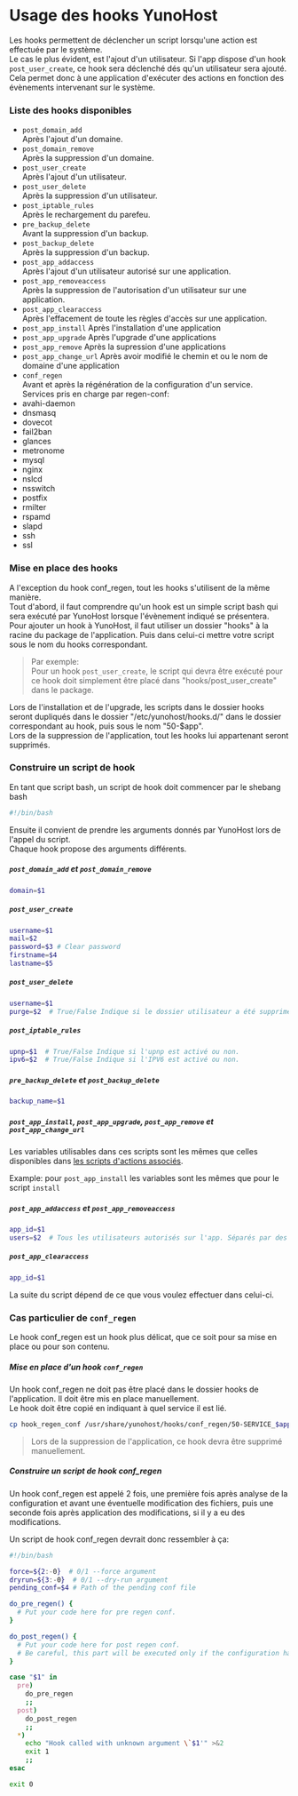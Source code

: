 # Usage des hooks YunoHost

Les hooks permettent de déclencher un script lorsqu'une action est effectuée par le système.  
Le cas le plus évident, est l'ajout d'un utilisateur. Si l'app dispose d'un hook `post_user_create`, ce hook sera déclenché dés qu'un utilisateur sera ajouté.  
Cela permet donc à une application d'exécuter des actions en fonction des évènements intervenant sur le système.

### Liste des hooks disponibles

- `post_domain_add`  
Après l'ajout d'un domaine.
- `post_domain_remove`  
Après la suppression d'un domaine.
- `post_user_create`  
Après l'ajout d'un utilisateur.
- `post_user_delete`  
Après la suppression d'un utilisateur.
- `post_iptable_rules`  
Après le rechargement du parefeu.
- `pre_backup_delete`  
Avant la suppression d'un backup.
- `post_backup_delete`  
Après la suppression d'un backup.
- `post_app_addaccess`  
Après l'ajout d'un utilisateur autorisé sur une application.
- `post_app_removeaccess`  
Après la suppression de l'autorisation d'un utilisateur sur une application.
- `post_app_clearaccess`  
Après l'effacement de toute les règles d'accès sur une application.
- `post_app_install`
Après l'installation d'une application
- `post_app_upgrade`
Après l'upgrade d'une applications
- `post_app_remove`
Après la supression d'une applications
- `post_app_change_url`
Après avoir modifié le chemin et ou le nom de domaine d'une application
- `conf_regen`  
Avant et après la régénération de la configuration d'un service.  
Services pris en charge par regen-conf:
 - avahi-daemon
 - dnsmasq
 - dovecot
 - fail2ban
 - glances
 - metronome
 - mysql
 - nginx
 - nslcd
 - nsswitch
 - postfix
 - rmilter
 - rspamd
 - slapd
 - ssh
 - ssl

### Mise en place des hooks

A l'exception du hook conf_regen, tout les hooks s'utilisent de la même manière.  
Tout d'abord, il faut comprendre qu'un hook est un simple script bash qui sera exécuté par YunoHost lorsque l'évènement indiqué se présentera.  
Pour ajouter un hook à YunoHost, il faut utiliser un dossier "hooks" à la racine du package de l'application. Puis dans celui-ci mettre votre script sous le nom du hooks correspondant.

> Par exemple:  
Pour un hook `post_user_create`, le script qui devra être exécuté pour ce hook doit simplement être placé dans "hooks/post_user_create" dans le package.

Lors de l'installation et de l'upgrade, les scripts dans le dossier hooks seront dupliqués dans le dossier "/etc/yunohost/hooks.d/" dans le dossier correspondant au hook, puis sous le nom "50-$app".  
Lors de la suppression de l'application, tout les hooks lui appartenant seront supprimés.

### Construire un script de hook

En tant que script bash, un script de hook doit commencer par le shebang bash

```bash
#!/bin/bash
```

Ensuite il convient de prendre les arguments donnés par YunoHost lors de l'appel du script.  
Chaque hook propose des arguments différents.

##### `post_domain_add` et `post_domain_remove`

```bash
domain=$1
```

##### `post_user_create`

```bash
username=$1
mail=$2
password=$3 # Clear password
firstname=$4
lastname=$5
```
##### `post_user_delete`

```bash
username=$1
purge=$2  # True/False Indique si le dossier utilisateur a été supprimé ou pas.
```

##### `post_iptable_rules`

```bash
upnp=$1  # True/False Indique si l'upnp est activé ou non.
ipv6=$2  # True/False Indique si l'IPV6 est activé ou non.
```

##### `pre_backup_delete` et `post_backup_delete`

```bash
backup_name=$1
```

##### `post_app_install`, `post_app_upgrade`, `post_app_remove` et `post_app_change_url`

Les variables utilisables dans ces scripts sont les mêmes que celles disponibles dans [les scripts d'actions associés](/packaging_apps_scripts_fr).


Example: pour `post_app_install` les variables sont les mêmes que pour le script `install`

##### `post_app_addaccess` et `post_app_removeaccess`

```bash
app_id=$1
users=$2  # Tous les utilisateurs autorisés sur l'app. Séparés par des virgules.
```

##### `post_app_clearaccess`

```bash
app_id=$1
```

La suite du script dépend de ce que vous voulez effectuer dans celui-ci.

### Cas particulier de `conf_regen`
Le hook conf_regen est un hook plus délicat, que ce soit pour sa mise en place ou pour son contenu.

##### Mise en place d'un hook `conf_regen`

Un hook conf_regen ne doit pas être placé dans le dossier hooks de l'application. Il doit être mis en place manuellement.  
Le hook doit être copié en indiquant à quel service il est lié.
```bash
cp hook_regen_conf /usr/share/yunohost/hooks/conf_regen/50-SERVICE_$app
```

> Lors de la suppression de l'application, ce hook devra être supprimé manuellement.

##### Construire un script de hook conf_regen

Un hook conf_regen est appelé 2 fois, une première fois après analyse de la configuration et avant une éventuelle modification des fichiers, puis une seconde fois après application des modifications, si il y a eu des modifications.

Un script de hook conf_regen devrait donc ressembler à ça:

```bash
#!/bin/bash

force=${2:-0}  # 0/1 --force argument
dryrun=${3:-0}  # 0/1 --dry-run argument
pending_conf=$4 # Path of the pending conf file

do_pre_regen() {
  # Put your code here for pre regen conf.
}

do_post_regen() {
  # Put your code here for post regen conf.
  # Be careful, this part will be executed only if the configuration has been modified.
}

case "$1" in
  pre)
    do_pre_regen
    ;;
  post)
    do_post_regen
    ;;
  *)
    echo "Hook called with unknown argument \`$1'" >&2
    exit 1
    ;;
esac

exit 0
```
